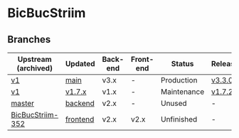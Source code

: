 # BicBucStriim

## Branches

| Upstream (archived)  | Updated | Back-end | Front-end | Status | Release |
|----------------------|---------|----------|-----------|--------|---------|
| [v1](https://github.com/rvolz/BicBucStriim/tree/v1) | [main](https://github.com/mikespub-org/rvolz-BicBucStriim/tree/main) | v3.x | - | Production | [v3.3.0](https://github.com/mikespub-org/rvolz-BicBucStriim/releases/tag/v3.3.0) |
| [v1](https://github.com/rvolz/BicBucStriim/tree/v1) | [v1.7.x](https://github.com/mikespub-org/rvolz-BicBucStriim/tree/v1.7.x) | v1.x | - | Maintenance | [v1.7.2](https://github.com/mikespub-org/rvolz-BicBucStriim/releases/tag/v1.7.2) |
| [master](https://github.com/rvolz/BicBucStriim/tree/master) | [backend](https://github.com/mikespub-org/rvolz-BicBucStriim/tree/backend) | v2.x | - | Unused | - |
| [BicBucStriim-352](https://github.com/rvolz/BicBucStriim/tree/BicBucStriim-352) | [frontend](https://github.com/mikespub-org/rvolz-BicBucStriim/tree/frontend) | v2.x | v2.x | Unfinished | - |

